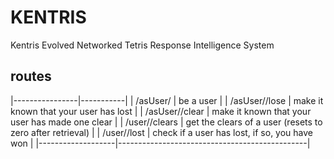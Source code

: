 # KENTRIS
Kentris Evolved Networked Tetris Response Intelligence System

## routes
|----------------|-----------|
| /asUser/<user> | be a user |
| /asUser/<user>/lose | make it known that your user has lost |
| /asUser/<user>/clear | make it known that your user has made one clear |
| /user/<user>/clears | get the clears of a user (resets to zero after retrieval) |
| /user/<user>/lost | check if a user has lost, if so, you have won |
|-------------------|-----------------------------------------------|
